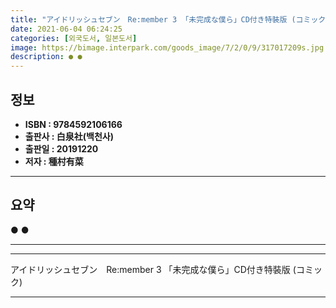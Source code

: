 ```yaml
---
title: "アイドリッシュセブン　Re:member 3 「未完成な僕ら」CD付き特裝版 (コミック)"
date: 2021-06-04 06:24:25
categories: [외국도서, 일본도서]
image: https://bimage.interpark.com/goods_image/7/2/0/9/317017209s.jpg
description: ● ●
---
```


## **정보**

- **ISBN : 9784592106166**
- **출판사 : 白泉社(백천사)**
- **출판일 : 20191220**
- **저자 : 種村有菜**

------



## **요약**

●  ●  

------



------


アイドリッシュセブン　Re:member 3 「未完成な僕ら」CD付き特裝版 (コミック) 

------


